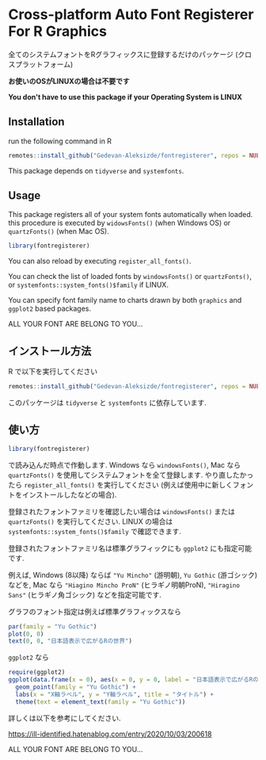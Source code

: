 # Cross-platform Auto Font Registerer For R Graphics

全てのシステムフォントをRグラフィックスに登録するだけのパッケージ (クロスプラットフォーム)

**お使いのOSがLINUXの場合は不要です**

**You don't have to use this package if your Operating System is LINUX**

## Installation

run the following command in R

```r
remotes::install_github("Gedevan-Aleksizde/fontregisterer", repos = NULL, type = "source")
```

This package depends on `tidyverse` and `systemfonts`.


## Usage

This package registers all of your system fonts automatically when loaded. this procedure is executed by `widowsFonts()` (when Windows OS) or `quartzFonts()` (when Mac OS).

```r
library(fontregisterer)
```

You can also reload by executing `register_all_fonts()`.

You can check the list of loaded fonts by `windowsFonts()` or `quartzFonts()`, or `systemfonts::system_fonts()$family` if LINUX.

You can specify font family name to charts drawn by both `graphics` and `ggplot2` based packages.


ALL YOUR FONT ARE BELONG TO YOU...

## インストール方法

R で以下を実行してください

```r
remotes::install_github("Gedevan-Aleksizde/fontregisterer", repos = NULL, type = "source")
```

このパッケージは `tidyverse` と `systemfonts` に依存しています.

## 使い方

```r
library(fontregisterer)
```

で読み込んだ時点で作動します. Windows なら `windowsFonts()`, Mac なら `quartzFonts()` を使用してシステムフォントを全て登録します. やり直したかったら `register_all_fonts()` を実行してください (例えば使用中に新しくフォントをインストールしたなどの場合).

登録されたフォントファミリを確認したい場合は `windowsFonts()` または  `quartzFonts()` を実行してください. LINUX の場合は `systemfonts::system_fonts()$family` で確認できます.

登録されたフォントファミリ名は標準グラフィックにも `ggplot2` にも指定可能です.

例えば, Windows (8以降) ならば `"Yu Mincho"` (游明朝), `Yu Gothic` (游ゴシック) などを, Mac なら `"Hiagino Mincho ProN"` (ヒラギノ明朝ProN), `"Hiragino Sans"` (ヒラギノ角ゴシック) などを指定可能です.

グラフのフォント指定は例えば標準グラフィックスなら

```r
par(family = "Yu Gothic")
plot(0, 0)
text(0, 0, "日本語表示で広がるRの世界")
```

`ggplot2` なら

```r
require(ggplot2)
ggplot(data.frame(x = 0), aes(x = 0, y = 0, label = "日本語表示で広がるRの世界")) +
  geom_point(family = "Yu Gothic") +
  labs(x = "X軸ラベル", y = "Y軸ラベル", title = "タイトル") +
  theme(text = element_text(family = "Yu Gothic"))
```

詳しくは以下を参考にしてください.

https://ill-identified.hatenablog.com/entry/2020/10/03/200618

ALL YOUR FONT ARE BELONG TO YOU...
